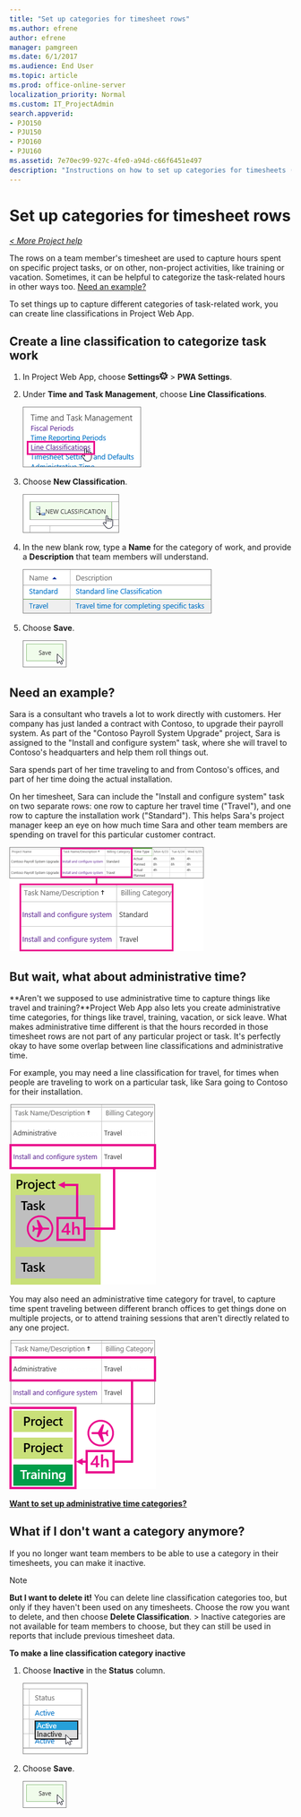 ```yaml
---
title: "Set up categories for timesheet rows"
ms.author: efrene
author: efrene
manager: pamgreen
ms.date: 6/1/2017
ms.audience: End User
ms.topic: article
ms.prod: office-online-server
localization_priority: Normal
ms.custom: IT_ProjectAdmin
search.appverid:
- PJO150
- PJU150
- PJO160
- PJU160
ms.assetid: 7e70ec99-927c-4fe0-a94d-c66f6451e497
description: "Instructions on how to set up categories for timesheets (such as "Travel" and "Vacation") using Project Web App."
---
```


# Set up categories for timesheet rows

 *[\< More Project help](project-help.md)* 
  
The rows on a team member's timesheet are used to capture hours spent on specific project tasks, or on other, non-project activities, like training or vacation. Sometimes, it can be helpful to categorize the task-related hours in other ways too. [Need an example?](set-up-categories-for-timesheet-rows.md#BKMK_Example)
  
To set things up to capture different categories of task-related work, you can create line classifications in Project Web App. 
  
## Create a line classification to categorize task work
<a name="__top"> </a>

1. In Project Web App, choose **Settings**![Settings icon](media/22ecb306-849a-4d04-8885-fe49ec9df8ce.png) \> **PWA Settings**.
    
2. Under **Time and Task Management**, choose **Line Classifications**.
    
    ![Line Classifications](media/6299545f-789b-424b-bf12-2a78dcd4122e.png)
  
3. Choose **New Classification**.
    
    ![New Classification](media/2959cc77-cdd9-4275-af35-2764a2c19be6.png)
  
4. In the new blank row, type a **Name** for the category of work, and provide a **Description** that team members will understand. 
    
    ![New classification row](media/5ed94ce2-aa8a-4e83-9cbf-77d4031d35a0.png)
  
5. Choose **Save**.
    
    ![Save](media/83ba3601-24f5-4d9e-87d9-9279cdf10c93.png)
  
## Need an example?
<a name="BKMK_Example"> </a>

Sara is a consultant who travels a lot to work directly with customers. Her company has just landed a contract with Contoso, to upgrade their payroll system. As part of the "Contoso Payroll System Upgrade" project, Sara is assigned to the "Install and configure system" task, where she will travel to Contoso's headquarters and help them roll things out.
  
Sara spends part of her time traveling to and from Contoso's offices, and part of her time doing the actual installation.
  
On her timesheet, Sara can include the "Install and configure system" task on two separate rows: one row to capture her travel time ("Travel"), and one row to capture the installation work ("Standard"). This helps Sara's project manager keep an eye on how much time Sara and other team members are spending on travel for this particular customer contract.
  
![Two timesheet lines with different categories](media/58e0ddb6-c3b5-4d8e-a711-c2ba46cda93d.png)
  
## But wait, what about administrative time?
<a name="BKMK_Example"> </a>

 **Aren't we supposed to use administrative time to capture things like travel and training?**Project Web App also lets you create administrative time categories, for things like travel, training, vacation, or sick leave. What makes administrative time different is that the hours recorded in those timesheet rows are not part of any particular project or task. It's perfectly okay to have some overlap between line classifications and administrative time. 
  
For example, you may need a line classification for travel, for times when people are traveling to work on a particular task, like Sara going to Contoso for their installation. 
  
![Line classification example](media/43805930-ff58-468a-9584-a289361d6a99.png)
  
You may also need an administrative time category for travel, to capture time spent traveling between different branch offices to get things done on multiple projects, or to attend training sessions that aren't directly related to any one project. 
  
![Administrative time example](media/7aeb514d-81c0-4127-9837-0ec61a846f83.png)
  
 **[Want to set up administrative time categories?](set-up-vacation-sick-leave-and-other-non-project-work-categories.md)**
  
## What if I don't want a category anymore?
<a name="BKMK_Example"> </a>

If you no longer want team members to be able to use a category in their timesheets, you can make it inactive.
  
> [!NOTE]
> **But I want to delete it!** You can delete line classification categories too, but only if they haven't been used on any timesheets. Choose the row you want to delete, and then choose **Delete Classification**. > Inactive categories are not available for team members to choose, but they can still be used in reports that include previous timesheet data. 
  
 **To make a line classification category inactive**
  
1. Choose **Inactive** in the **Status** column. 
    
    ![Inactive](media/7175e670-47ef-4b6e-9e90-079e24e8a7bb.png)
  
2. Choose **Save**.
    
    ![Save](media/83ba3601-24f5-4d9e-87d9-9279cdf10c93.png)
  

